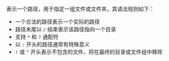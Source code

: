 表示一个路径，用于指定一组文件或文件夹，其语法规则如下：
- 一个合法的路径表示一个实际的路径
- 路径末尾以 `/` 结束表示该路径指向一个目录
- 支持 `*` 和 `?` 通配符
- 以 `:` 开头的路径通常有特殊意义
- `!` 或 `^` 开头表示不包含的文件，将在最终的目录或文件组中移除